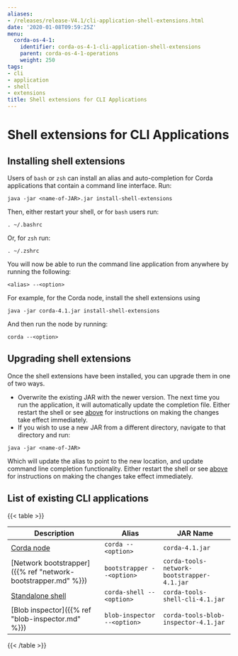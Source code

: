 ```yaml
---
aliases:
- /releases/release-V4.1/cli-application-shell-extensions.html
date: '2020-01-08T09:59:25Z'
menu:
  corda-os-4-1:
    identifier: corda-os-4-1-cli-application-shell-extensions
    parent: corda-os-4-1-operations
    weight: 250
tags:
- cli
- application
- shell
- extensions
title: Shell extensions for CLI Applications
---
```



# Shell extensions for CLI Applications



## Installing shell extensions

Users of `bash` or `zsh` can install an alias and auto-completion for Corda applications that contain a command line interface. Run:

```shell
java -jar <name-of-JAR>.jar install-shell-extensions
```

Then, either restart your shell, or for `bash` users run:

```shell
. ~/.bashrc
```

Or, for `zsh` run:

```shell
. ~/.zshrc
```

You will now be able to run the command line application from anywhere by running the following:

```shell
<alias> --<option>
```

For example, for the Corda node, install the shell extensions using

```shell
java -jar corda-4.1.jar install-shell-extensions
```

And then run the node by running:

```shell
corda --<option>
```


## Upgrading shell extensions

Once the shell extensions have been installed, you can upgrade them in one of two ways.


* Overwrite the existing JAR with the newer version. The next time you run the application, it will automatically update
the completion file. Either restart the shell or see [above](#installing-shell-extensions) for instructions
on making the changes take effect immediately.
* If you wish to use a new JAR from a different directory, navigate to that directory and run:

```shell
java -jar <name-of-JAR>
```

Which will update the alias to point to the new location, and update command line completion functionality. Either
restart the shell or see [above](#installing-shell-extensions) for instructions on making the changes take effect immediately.


## List of existing CLI applications


{{< table >}}

|Description|Alias|JAR Name|
|---------------------------------------------------------|------------------------------|----------------------------------------------------------|
|[Corda node](running-a-node.html#starting-an-individual-corda-node)|`corda --<option>`|`corda-4.1.jar`|
|[Network bootstrapper]({{% ref "network-bootstrapper.md" %}})|`bootstrapper --<option>`|`corda-tools-network-bootstrapper-4.1.jar`|
|[Standalone shell](shell.html#standalone-shell)|`corda-shell --<option>`|`corda-tools-shell-cli-4.1.jar`|
|[Blob inspector]({{% ref "blob-inspector.md" %}})|`blob-inspector --<option>`|`corda-tools-blob-inspector-4.1.jar`|

{{< /table >}}

